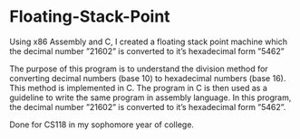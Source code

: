 # Floating-Stack-Point
Using x86 Assembly and C, I created a floating stack point machine which the decimal number ”21602” is converted to it’s hexadecimal form ”5462”

The purpose of this program is to understand the division method for converting decimal numbers (base 10) to hexadecimal numbers
(base 16). This method is implemented in C. The program in C is then used as a guideline to write the same program in assembly
language. In this program, the decimal number ”21602” is converted to it’s hexadecimal form ”5462”.

Done for CS118 in my sophomore year of college.
